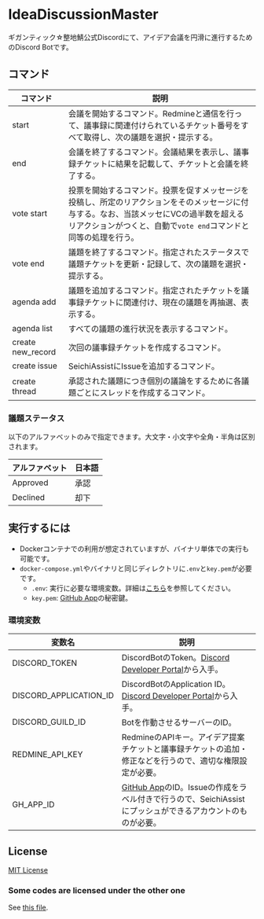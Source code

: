 # IdeaDiscussionMaster

ギガンティック☆整地鯖公式Discordにて、アイデア会議を円滑に進行するためのDiscord Botです。

## コマンド

|コマンド|説明|
|---|---|
|start|会議を開始するコマンド。Redmineと通信を行って、議事録に関連付けられているチケット番号をすべて取得し、次の議題を選択・提示する。|
|end|会議を終了するコマンド。会議結果を表示し、議事録チケットに結果を記載して、チケットと会議を終了する。|
|vote start|投票を開始するコマンド。投票を促すメッセージを投稿し、所定のリアクションをそのメッセージに付与する。なお、当該メッセにVCの過半数を超えるリアクションがつくと、自動で`vote end`コマンドと同等の処理を行う。|
|vote end|議題を終了するコマンド。指定されたステータスで議題チケットを更新・記録して、次の議題を選択・提示する。|
|agenda add|議題を追加するコマンド。指定されたチケットを議事録チケットに関連付け、現在の議題を再抽選、表示する。|
|agenda list|すべての議題の進行状況を表示するコマンド。|
|create new_record|次回の議事録チケットを作成するコマンド。|
|create issue|SeichiAssistにIssueを追加するコマンド。|
|create thread|承認された議題につき個別の議論をするために各議題ごとにスレッドを作成するコマンド。|

### 議題ステータス

以下のアルファベットのみで指定できます。大文字・小文字や全角・半角は区別されます。

|アルファベット|日本語|
|---|---|
|Approved|承認|
|Declined|却下|

## 実行するには

* Dockerコンテナでの利用が想定されていますが、バイナリ単体での実行も可能です。
* `docker-compose.yml`やバイナリと同じディレクトリに`.env`と`key.pem`が必要です。
  * `.env`: 実行に必要な環境変数。詳細は[こちら](#環境変数)を参照してください。
  * `key.pem`: [GitHub App][2]の秘密鍵。

### 環境変数

|変数名|説明|
|---|---|
|DISCORD_TOKEN|DiscordBotのToken。[Discord Developer Portal][1]から入手。|
|DISCORD_APPLICATION_ID|DiscordBotのApplication ID。[Discord Developer Portal][1]から入手。|
|DISCORD_GUILD_ID|Botを作動させるサーバーのID。|
|REDMINE_API_KEY|RedmineのAPIキー。アイデア提案チケットと議事録チケットの追加・修正などを行うので、適切な権限設定が必要。|
|GH_APP_ID|[GitHub App][2]のID。Issueの作成をラベル付きで行うので、SeichiAssistにプッシュができるアカウントのものが必要。|

## License

[MIT License](./LICENSE)

### Some codes are licensed under the other one

See [this file](./src/utils/commands/README.md).

[1]: https://discord.com/developers/docs
[2]: https://docs.github.com/ja/developers/apps/building-github-apps/authenticating-with-github-apps
